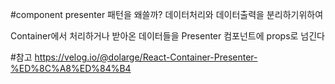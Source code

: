#component presenter 패턴을 왜쓸까?
데이터처리와 데이터출력을 분리하기위하여

Container에서 처리하거나 받아온 데이터들을 Presenter 컴포넌트에 props로 넘긴다

#참고
https://velog.io/@dolarge/React-Container-Presenter-%ED%8C%A8%ED%84%B4
